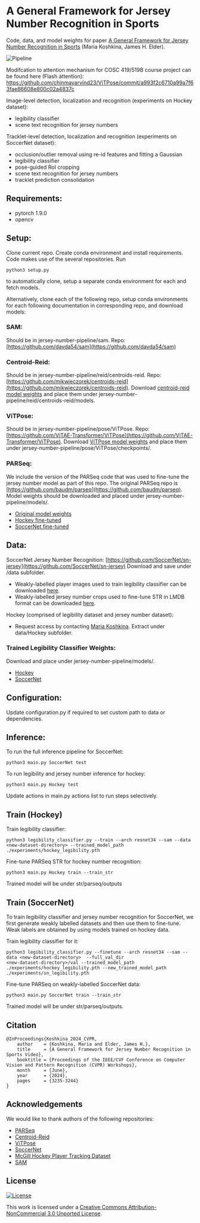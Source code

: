 # A General Framework for Jersey Number Recognition in Sports

Code, data, and model weights for paper  [A General Framework for Jersey Number Recognition in Sports](https://openaccess.thecvf.com/content/CVPR2024W/CVsports/papers/Koshkina_A_General_Framework_for_Jersey_Number_Recognition_in_Sports_Video_CVPRW_2024_paper.pdf) (Maria Koshkina, James H. Elder).

![Pipeline](docs/soccer_pipeline.png)

Modifcation to attention mechanism for COSC 419/519B course project can be found here (Flash attention): https://github.com/chinmayarvind23/ViTPose/commit/a993f2c6710a99a7f63fae86608e800c02a4837c

Image-level detection, localization and recognition (experiments on Hockey dataset):

- legibility classifier
- scene text recognition for jersey numbers

Tracklet-level detection, localization and recognition (experiments on SoccerNet dataset):

- occlusion/outlier removal using re-id features and fitting a Gaussian
- legibility classifier
- pose-guided RoI cropping
- scene text recognition for jersey numbers
- tracklet prediction consolidation

## Requirements:

* pytorch 1.9.0
* opencv

## Setup:

Clone current repo.
Create conda environment and install requirements.
Code makes use of the several repositories. Run

```
python3 setup.py 
```

to automatically clone, setup a separate conda environment for each and fetch models.

Alternatively,  clone each of the following repo, setup conda environments for each following documentation in corresponding repo, and download models:

### SAM:

Should be in jersey-number-pipeline/sam. Repo: [https://github.com/davda54/sam](https://github.com/davda54/sam)

### Centroid-Reid:

Should be in jersey-number-pipeline/reid/centroids-reid. Repo: [https://github.com/mikwieczorek/centroids-reid](https://github.com/mikwieczorek/centroids-reid).
Download [centroid-reid model weights](https://drive.google.com/file/d/1bSUNpvMfJkvCFOu-TK-o7iGY1p-9BxmO/view?usp=sharing) and place
them under jersey-number-pipeline/reid/centroids-reid/models.

### ViTPose:

Should be in jersey-number-pipeline/pose/ViTPose. Repo: [https://github.com/ViTAE-Transformer/ViTPose](https://github.com/ViTAE-Transformer/ViTPose).
Download [ViTPose model weights](https://1drv.ms/u/s!AimBgYV7JjTlgShLMI-kkmvNfF_h?e=dEhGHe) and place
them under jersey-number-pipeline/pose/ViTPose/checkpoints/.

### PARSeq:

We include the version of the PARSeq code that was used to fine-tune the jersey number model as part of this repo. The original PARSeq repo is [https://github.com/baudm/parseq](https://github.com/baudm/parseq). Model weights should be downloaded and placed under jersey-number-pipeline/models/.

* [Original model weights](https://drive.google.com/file/d/1AK_GnM6pIYyfIf3tBYSKIyR3Fa3Z46Cx/view?usp=sharing)
* [Hockey fine-tuned](https://drive.google.com/file/d/1FyM31xvSXFRusN0sZH0EWXoHwDfB9WIE/view?usp=sharing)
* [SoccerNet fine-tuned](https://drive.google.com/file/d/1uRln22tlhneVt3P6MePmVxBWSLMsL3bm/view?usp=sharing)

## Data:

SoccerNet Jersey Number Recognition:
[https://github.com/SoccerNet/sn-jersey](https://github.com/SoccerNet/sn-jersey)
Download and save under /data subfolder.

* Weakly-labelled player images used to train legibility classifier can be downloaded [here](https://drive.google.com/file/d/1CmJfUmS_ZudgEiCT14b2CbyMA3nEO_uy/view?usp=sharing).
* Weakly-labelled jersey number crops used to fine-tune STR in LMDB format can be downloaded [here](https://drive.google.com/file/d/1PX8XDF3nNMZAvcjL6M5hurwX78ePAhSs/view?usp=sharing).

Hockey (comprised of legibility dataset and jersey number dataset):

* Request access by contacting [Maria Koshkina](mailto:koshkina@hotmail.com?subject=Hockey). Extract under data/Hockey subfolder.

### Trained Legibility Classifier Weights:

Download and place under jersey-number-pipeline/models/.

* [Hockey](https://drive.google.com/file/d/1RfxINtZ_wCNVF8iZsiMYuFOP7KMgqgDp/view?usp=sharing)
* [SoccerNet](https://drive.google.com/file/d/18HAuZbge3z8TSfRiX_FzsnKgiBs-RRNw/view?usp=sharing)

## Configuration:

Update configuration.py if required to set custom path to data or dependencies.

## Inference:

To run the full inference pipeline for SoccerNet:

```
python3 main.py SoccerNet test
```

To run legibility and jersey number inference for hockey:

```
python3 main.py Hockey test
```

Update actions in main.py actions list to run steps selectively.

## Train (Hockey)

Train legibility classifier:

```
python3 legibility_classifier.py --train --arch resnet34 --sam --data <new-dataset-directory> --trained_model_path ./experiments/hockey_legibility.pth
```

Fine-tune PARSeq STR for hockey number recognition:

```
python3 main.py Hockey train --train_str
```

Trained model will be under str/parseq/outputs

## Train (SoccerNet)

To train legibility classifier and jersey number recognition for SoccerNet, we first generate weakly labelled datasets and then use them to fine-tune.
Weak labels are obtained by using models trained on hockey data.

Train legibility classifier for it:

```
python3 legibility_classifier.py --finetune --arch resnet34 --sam --data <new-dataset-directory>  --full_val_dir
<new-dataset-directory>/val --trained_model_path ./experiments/hockey_legibility.pth --new_trained_model_path ./experiments/sn_legibility.pth
```

Fine-tune PARSeq on weakly-labelled SoccerNet data:

```
python3 main.py SoccerNet train --train_str
```

Trained model will be under str/parseq/outputs.

## Citation

```
@InProceedings{Koshkina_2024_CVPR,
    author    = {Koshkina, Maria and Elder, James H.},
    title     = {A General Framework for Jersey Number Recognition in Sports Video},
    booktitle = {Proceedings of the IEEE/CVF Conference on Computer Vision and Pattern Recognition (CVPR) Workshops},
    month     = {June},
    year      = {2024},
    pages     = {3235-3244}
}
```

## Acknowledgements

We would like to thank authors of the following repositories:

* [PARSeq](https://github.com/baudm/parseq)
* [Centroid-Reid](https://github.com/mikwieczorek/centroids-reid)
* [ViTPose](https://github.com/ViTAE-Transformer/ViTPose)
* [SoccerNet](https://github.com/SoccerNet/sn-jersey)
* [McGill Hockey Player Tracking Dataset](https://github.com/grant81/hockeyTrackingDataset)
* [SAM](https://github.com/davda54/sam)

## License

[![License](https://i.creativecommons.org/l/by-nc/3.0/88x31.png)](http://creativecommons.org/licenses/by-nc/3.0/)

This work is licensed under a [Creative Commons Attribution-NonCommercial 3.0 Unported License](http://creativecommons.org/licenses/by-nc/3.0/).
